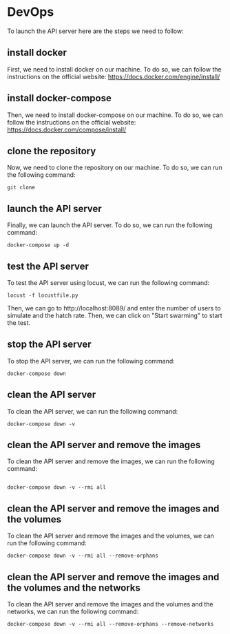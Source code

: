 # DevOps

To launch the API server here are the steps we need to follow:

## install docker
First, we need to install docker on our machine. To do so, we can follow the instructions on the official website: https://docs.docker.com/engine/install/

## install docker-compose
Then, we need to install docker-compose on our machine. To do so, we can follow the instructions on the official website: https://docs.docker.com/compose/install/

## clone the repository
Now, we need to clone the repository on our machine. To do so, we can run the following command:
```
git clone 

```

## launch the API server
Finally, we can launch the API server. To do so, we can run the following command:
```
docker-compose up -d

```

## test the API server

To test the API server using locust, we can run the following command:
```
locust -f locustfile.py

```

Then, we can go to http://localhost:8089/ and enter the number of users to simulate and the hatch rate. Then, we can click on "Start swarming" to start the test.

## stop the API server
To stop the API server, we can run the following command:
```
docker-compose down

```

## clean the API server
To clean the API server, we can run the following command:
```
docker-compose down -v

```

## clean the API server and remove the images

To clean the API server and remove the images, we can run the following command:
```

docker-compose down -v --rmi all

```

## clean the API server and remove the images and the volumes

To clean the API server and remove the images and the volumes, we can run the following command:
```
docker-compose down -v --rmi all --remove-orphans

```

## clean the API server and remove the images and the volumes and the networks

To clean the API server and remove the images and the volumes and the networks, we can run the following command:
```
docker-compose down -v --rmi all --remove-orphans --remove-networks

```

